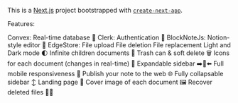 This is a [Next.js](https://nextjs.org/) project bootstrapped with [`create-next-app`](https://github.com/vercel/next.js/tree/canary/packages/create-next-app).

Features:

Convex: Real-time database 🔗
Clerk: Authentication 🔐
BlockNoteJs: Notion-style editor 📝
EdgeStore: File upload
           File deletion
           File replacement
Light and Dark mode 🌓
Infinite children documents 🌲
Trash can & soft delete 🗑️
Icons for each document (changes in real-time) 🌠
Expandable sidebar ➡️🔀⬅️
Full mobile responsiveness 📱
Publish your note to the web 🌐
Fully collapsable sidebar ↕️
Landing page 🛬
Cover image of each document 🖼️
Recover deleted files 🔄📄
